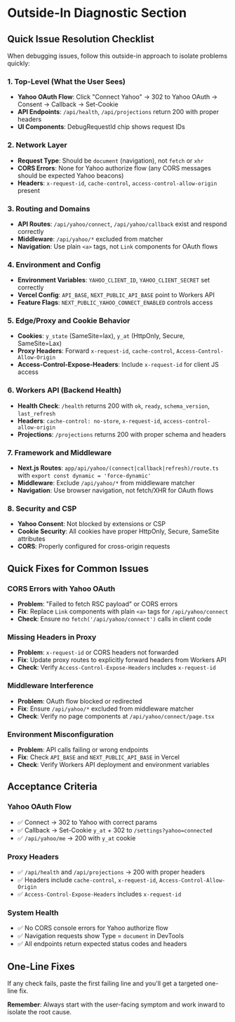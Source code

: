 # Outside-In Diagnostic Section

## Quick Issue Resolution Checklist

When debugging issues, follow this outside-in approach to isolate problems quickly:

### 1. Top-Level (What the User Sees)
- **Yahoo OAuth Flow**: Click "Connect Yahoo" → 302 to Yahoo OAuth → Consent → Callback → Set-Cookie
- **API Endpoints**: `/api/health`, `/api/projections` return 200 with proper headers
- **UI Components**: DebugRequestId chip shows request IDs

### 2. Network Layer
- **Request Type**: Should be `document` (navigation), not `fetch` or `xhr`
- **CORS Errors**: None for Yahoo authorize flow (any CORS messages should be expected Yahoo beacons)
- **Headers**: `x-request-id`, `cache-control`, `access-control-allow-origin` present

### 3. Routing and Domains
- **API Routes**: `/api/yahoo/connect`, `/api/yahoo/callback` exist and respond correctly
- **Middleware**: `/api/yahoo/*` excluded from matcher
- **Navigation**: Use plain `<a>` tags, not `Link` components for OAuth flows

### 4. Environment and Config
- **Environment Variables**: `YAHOO_CLIENT_ID`, `YAHOO_CLIENT_SECRET` set correctly
- **Vercel Config**: `API_BASE`, `NEXT_PUBLIC_API_BASE` point to Workers API
- **Feature Flags**: `NEXT_PUBLIC_YAHOO_CONNECT_ENABLED` controls access

### 5. Edge/Proxy and Cookie Behavior
- **Cookies**: `y_state` (SameSite=lax), `y_at` (HttpOnly, Secure, SameSite=Lax)
- **Proxy Headers**: Forward `x-request-id`, `cache-control`, `Access-Control-Allow-Origin`
- **Access-Control-Expose-Headers**: Include `x-request-id` for client JS access

### 6. Workers API (Backend Health)
- **Health Check**: `/health` returns 200 with `ok`, `ready`, `schema_version`, `last_refresh`
- **Headers**: `cache-control: no-store`, `x-request-id`, `access-control-allow-origin`
- **Projections**: `/projections` returns 200 with proper schema and headers

### 7. Framework and Middleware
- **Next.js Routes**: `app/api/yahoo/(connect|callback|refresh)/route.ts` with `export const dynamic = 'force-dynamic'`
- **Middleware**: Exclude `/api/yahoo/*` from middleware matcher
- **Navigation**: Use browser navigation, not fetch/XHR for OAuth flows

### 8. Security and CSP
- **Yahoo Consent**: Not blocked by extensions or CSP
- **Cookie Security**: All cookies have proper HttpOnly, Secure, SameSite attributes
- **CORS**: Properly configured for cross-origin requests

## Quick Fixes for Common Issues

### CORS Errors with Yahoo OAuth
- **Problem**: "Failed to fetch RSC payload" or CORS errors
- **Fix**: Replace `Link` components with plain `<a>` tags for `/api/yahoo/connect`
- **Check**: Ensure no `fetch('/api/yahoo/connect')` calls in client code

### Missing Headers in Proxy
- **Problem**: `x-request-id` or CORS headers not forwarded
- **Fix**: Update proxy routes to explicitly forward headers from Workers API
- **Check**: Verify `Access-Control-Expose-Headers` includes `x-request-id`

### Middleware Interference
- **Problem**: OAuth flow blocked or redirected
- **Fix**: Ensure `/api/yahoo/*` excluded from middleware matcher
- **Check**: Verify no page components at `/api/yahoo/connect/page.tsx`

### Environment Misconfiguration
- **Problem**: API calls failing or wrong endpoints
- **Fix**: Check `API_BASE` and `NEXT_PUBLIC_API_BASE` in Vercel
- **Check**: Verify Workers API deployment and environment variables

## Acceptance Criteria

### Yahoo OAuth Flow
- ✅ Connect → 302 to Yahoo with correct params
- ✅ Callback → Set-Cookie `y_at` + 302 to `/settings?yahoo=connected`
- ✅ `/api/yahoo/me` → 200 with `y_at` cookie

### Proxy Headers
- ✅ `/api/health` and `/api/projections` → 200 with proper headers
- ✅ Headers include `cache-control`, `x-request-id`, `Access-Control-Allow-Origin`
- ✅ `Access-Control-Expose-Headers` includes `x-request-id`

### System Health
- ✅ No CORS console errors for Yahoo authorize flow
- ✅ Navigation requests show Type = `document` in DevTools
- ✅ All endpoints return expected status codes and headers

## One-Line Fixes

If any check fails, paste the first failing line and you'll get a targeted one-line fix.

**Remember**: Always start with the user-facing symptom and work inward to isolate the root cause.
